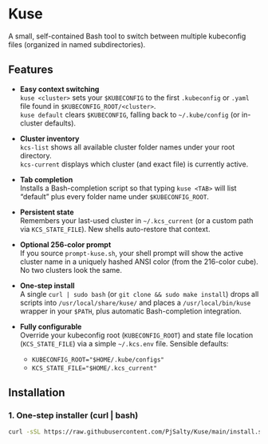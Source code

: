 # Kuse

A small, self-contained Bash tool to switch between multiple kubeconfig files (organized in named subdirectories).

## Features

- **Easy context switching**  
  `kuse <cluster>` sets your `$KUBECONFIG` to the first `.kubeconfig` or `.yaml` file found in `$KUBECONFIG_ROOT/<cluster>`.  
  `kuse default` clears `$KUBECONFIG`, falling back to `~/.kube/config` (or in-cluster defaults).

- **Cluster inventory**  
  `kcs-list` shows all available cluster folder names under your root directory.  
  `kcs-current` displays which cluster (and exact file) is currently active.

- **Tab completion**  
  Installs a Bash-completion script so that typing `kuse <TAB>` will list “default” plus every folder name under `$KUBECONFIG_ROOT`.

- **Persistent state**  
  Remembers your last-used cluster in `~/.kcs_current` (or a custom path via `KCS_STATE_FILE`). New shells auto-restore that context.

- **Optional 256-color prompt**  
  If you source `prompt-kuse.sh`, your shell prompt will show the active cluster name in a uniquely hashed ANSI color (from the 216-color cube). No two clusters look the same.

- **One-step install**  
  A single `curl | sudo bash` (or `git clone && sudo make install`) drops all scripts into `/usr/local/share/kuse/` and places a `/usr/local/bin/kuse` wrapper in your `$PATH`, plus automatic Bash-completion integration.

- **Fully configurable**  
  Override your kubeconfig root (`KUBECONFIG_ROOT`) and state file location (`KCS_STATE_FILE`) via a simple `~/.kcs.env` file. Sensible defaults:  
  - `KUBECONFIG_ROOT="$HOME/.kube/configs"`  
  - `KCS_STATE_FILE="$HOME/.kcs_current"`

## Installation

### 1. One-step installer (curl | bash)

```bash
curl -sSL https://raw.githubusercontent.com/PjSalty/Kuse/main/install.sh | sudo bash

